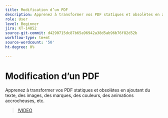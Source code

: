 ```yaml
---
title: Modification d’un PDF
description: Apprenez à transformer vos PDF statiques et obsolètes en ajoutant du texte, des images, des marques, des couleurs, des animations accrocheuses, etc
role: User
level: Beginner
jira: KT-14852
source-git-commit: d4290715dc87b65a96942a38d5ab96b76f82d52b
workflow-type: tm+mt
source-wordcount: '50'
ht-degree: 0%

---
```


# Modification d’un PDF

Apprenez à transformer vos PDF statiques et obsolètes en ajoutant du texte, des images, des marques, des couleurs, des animations accrocheuses, etc.

>[!VIDEO](https://video.tv.adobe.com/v/3427024?quality=12&learn=on&hidetitle=true)
